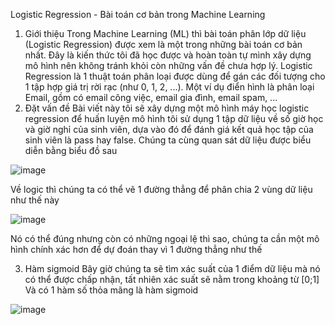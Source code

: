Logistic Regression - Bài toán cơ bản trong Machine Learning
1. Giới thiệu
  Trong Machine Learning (ML) thì bài toán phân lớp dữ liệu (Logistic Regression) được xem là một trong những bài toán cơ bản nhất. 
  Đây là kiến thức tôi đã học được và hoàn toàn tự mình xây dựng mô hình nên không tránh khỏi còn những vấn đề chưa hợp lý.
  Logistic Regression là 1 thuật toán phân loại được dùng để gán các đối tượng cho 1 tập hợp giá trị rời rạc (như 0, 1, 2, ...). Một ví dụ điển hình là phân loại Email, gồm có email công việc, email gia đình, email spam, ...
2. Đặt vấn đề
  Bài viết này tôi sẽ xây dựng một mô hình máy học logistic regression để huấn luyện mô hình tôi sử dụng 1 tập dữ liệu về số giờ học và giờ nghỉ của sinh viên, dựa vào đó để đánh giá kết quả học tập của sinh viên là pass hay false.
  Chúng ta cùng quan sát dữ liệu được biểu diễn bằng biểu đồ sau
  
  ![image](https://user-images.githubusercontent.com/87468563/129730800-6a9558b2-a1c4-4132-be0c-a5d3ff675705.png)

  Về logic thì chúng ta có thể vẽ 1 đường thẳng để phân chia 2 vùng dữ liệu như thế này
  
  ![image](https://user-images.githubusercontent.com/87468563/130008460-ee3a5f14-4b7e-4394-8158-31762ceae858.png)
  
  Nó có thể đúng nhưng còn có những ngoại lệ thì sao, chúng ta cần một mô hình chính xác hơn để dự đoán thay vì 1 đường thẳng như thế
  
  3. Hàm sigmoid
    Bây giờ chúng ta sẽ tìm xác suất của 1 điểm dữ liệu mà nó có thể được chấp nhận, tất nhiên xác suất sẽ nằm trong khoảng từ [0;1]
  Và có 1 hàm số thỏa mãng là hàm sigmoid
  
  ![image](https://user-images.githubusercontent.com/87468563/130008913-75500c96-2b8a-4366-93fb-114542130f57.png)

  
